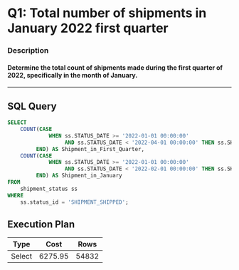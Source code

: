 # Q1:  Total number of shipments in January 2022 first quarter

### Description

#### Determine the total count of shipments made during the first quarter of 2022, specifically in the month of January.
---

## SQL Query

```sql
SELECT
    COUNT(CASE 
             WHEN ss.STATUS_DATE >= '2022-01-01 00:00:00' 
                  AND ss.STATUS_DATE < '2022-04-01 00:00:00' THEN ss.SHIPMENT_ID
         END) AS Shipment_in_First_Quarter,
    COUNT(CASE 
             WHEN ss.STATUS_DATE >= '2022-01-01 00:00:00' 
                  AND ss.STATUS_DATE < '2022-02-01 00:00:00' THEN ss.SHIPMENT_ID
         END) AS Shipment_in_January
FROM
    shipment_status ss
WHERE
    ss.status_id = 'SHIPMENT_SHIPPED';

```
## Execution Plan

| **Type**   | **Cost** | **Rows** |
|------------|----------|----------|
| Select     | 6275.95  | 54832    |

